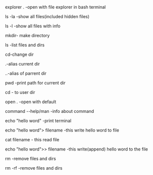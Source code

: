 explorer . -open with file explorer in bash terminal

ls -la -show all files(included hidden files)

ls -l -show all files with info

mkdir- make directory

ls -list files and dirs

cd-change dir

.-alias current dir

..-alias of parrent dir

pwd -print path for current dir

cd - to user dir

open . -open with default 

command --help/man -info about command

echo "hello word" -print terminal

echo "hello word"> filename -this write hello word to file

cat filename - this read file

echo "hello word">> filename -this write(append) hello word to the file

rm -remove files and dirs

rm -rf -remove files and dirs


